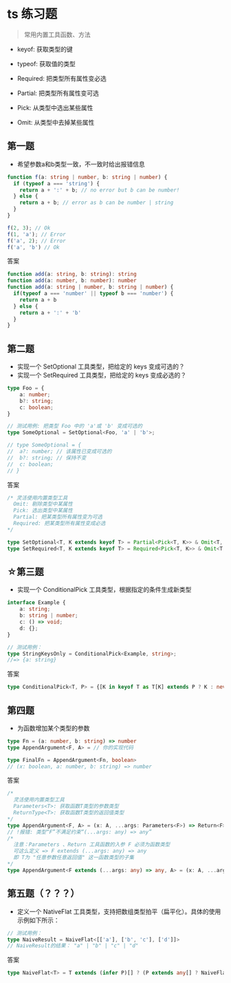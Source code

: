 # ts 练习题

> 常用内置工具函数、方法

  - keyof: 获取类型的键
  - typeof: 获取值的类型
  - Required: 把类型所有属性变必选
  - Partial: 把类型所有属性变可选
  
  - Pick: 从类型中选出某些属性
  - Omit: 从类型中去掉某些属性

## 第一题


- 希望参数a和b类型一致，不一致时给出报错信息
```ts
function f(a: string | number, b: string | number) {
  if (typeof a === 'string') {
    return a + ':' + b; // no error but b can be number!
  } else {
    return a + b; // error as b can be number | string
  }
}

f(2, 3); // Ok
f(1, 'a'); // Error
f('a', 2); // Error
f('a', 'b') // Ok
```
答案
```ts
function add(a: string, b: string): string
function add(a: number, b: number): number
function add(a: string | number, b: string | number) {
  if(typeof a === 'number' || typeof b === 'number') {
    return a + b
  } else {
    return a + ':' + 'b'
  }
}
```



## 第二题


- 实现一个 SetOptional 工具类型，把给定的 keys 变成可选的？
- 实现一个 SetRequired 工具类型，把给定的 keys 变成必选的？
```ts
type Foo = {
	a: number;
	b?: string;
	c: boolean;
}

// 测试用例: 把类型 Foo 中的 'a'或 'b' 变成可选的
type SomeOptional = SetOptional<Foo, 'a' | 'b'>; 

// type SomeOptional = {
// 	a?: number; // 该属性已变成可选的
// 	b?: string; // 保持不变
// 	c: boolean; 
// }
```
答案
```ts
/* 灵活使用内置类型工具
  Omit: 剔除类型中某属性
  Pick: 选出类型中某属性
  Partial: 把某类型所有属性变为可选
  Required: 把某类型所有属性变成必选
*/

type SetOptional<T, K extends keyof T> = Partial<Pick<T, K>> & Omit<T, K>
type SetRequired<T, K extends keyof T> = Required<Pick<T, K>> & Omit<T, K>
```



## ☆第三题


- 实现一个 ConditionalPick 工具类型，根据指定的条件生成新类型
```ts
interface Example {
	a: string;
	b: string | number;
	c: () => void;
	d: {};
}

// 测试用例：
type StringKeysOnly = ConditionalPick<Example, string>;
//=> {a: string}
```
答案
```ts
type ConditionalPick<T, P> = {[K in keyof T as T[K] extends P ? K : never]: T[K]}

```



## 第四题


- 为函数增加某个类型的参数
```ts
type Fn = (a: number, b: string) => number
type AppendArgument<F, A> = // 你的实现代码

type FinalFn = AppendArgument<Fn, boolean> 
// (x: boolean, a: number, b: string) => number
```
答案
```ts
/*
  灵活使用内置类型工具
  Parameters<T>: 获取函数T类型的参数类型
  ReturnType<T>: 获取函数T类型的返回值类型
*/
type AppendArgument<F, A> = (x: A, ...args: Parameters<F>) => Return<F>
// !报错: 类型“F”不满足约束“(...args: any) => any”
/*
  注意：Parameters 、Return 工具函数的入参 F 必须为函数类型
  可这么定义 => F extends (...args: any) => any
  即 T为 "任意参数任意返回值" 这一函数类型的子集
*/
type AppendArgument<F extends (...args: any) => any, A> = (x: A, ...arg: Parameters<F>) => ReturnType<F>
```



## 第五题（？？？）


- 定义一个 NativeFlat 工具类型，支持把数组类型拍平（扁平化）。具体的使用示例如下所示：
```ts
// 测试用例：
type NaiveResult = NaiveFlat<[['a'], ['b', 'c'], ['d']]>
// NaiveResult的结果： "a" | "b" | "c" | "d"
```
答案
```ts
type NaiveFlat<T> = T extends (infer P)[] ? (P extends any[] ? NaiveFlat<P>: P) : never
```

